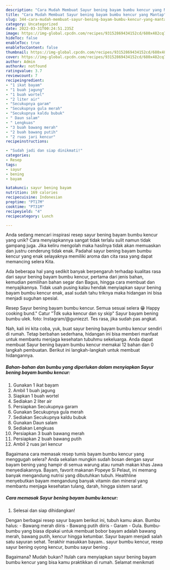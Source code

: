 ```yaml
---
description: "Cara Mudah Membuat Sayur bening bayam bumbu kencur yang Mantap"
title: "Cara Mudah Membuat Sayur bening bayam bumbu kencur yang Mantap"
slug: 344-cara-mudah-membuat-sayur-bening-bayam-bumbu-kencur-yang-mantap
category: Uncategorized
date: 2022-03-31T00:24:51.235Z
image: https://img-global.cpcdn.com/recipes/93152869434152cd/680x482cq70/sayur-bening-bayam-bumbu-kencur-foto-resep-utama.jpg
hideToc: false
enableToc: true
enableTocContent: false
thumbnail: https://img-global.cpcdn.com/recipes/93152869434152cd/680x482cq70/sayur-bening-bayam-bumbu-kencur-foto-resep-utama.jpg
cover: https://img-global.cpcdn.com/recipes/93152869434152cd/680x482cq70/sayur-bening-bayam-bumbu-kencur-foto-resep-utama.jpg
author: Admin
authorAv: notfound
ratingvalue: 3.7
reviewcount: 7
recipeingredient:
- "1 ikat bayam"
- "1 buah jagung"
- "1 buah wortel"
- "2 liter air"
- "Secukupnya garam"
- "Secukupnya gula merah"
- "Secukupnya kaldu bubuk"
- " Daun salam"
- " Lengkuas"
- "3 buah bawang merah"
- "2 buah bawang putih"
- "2 ruas jari kencur"
recipeinstructions:

- "Sudah jadi dan siap dinikmati!"
categories:
- Resep
tags:
- sayur
- bening
- bayam

katakunci: sayur bening bayam 
nutrition: 169 calories
recipecuisine: Indonesian
preptime: "PT17M"
cooktime: "PT31M"
recipeyield: "4"
recipecategory: Lunch

---
```





Anda sedang mencari inspirasi resep sayur bening bayam bumbu kencur yang unik? Cara menyiapkannya sangat tidak terlalu sulit namun tidak gampang juga. Jika keliru mengolah maka hasilnya tidak akan memuaskan dan justru cenderung tidak enak. Padahal sayur bening bayam bumbu kencur yang enak selayaknya memiliki aroma dan cita rasa yang dapat memancing selera Kita.





Ada beberapa hal yang sedikit banyak berpengaruh terhadap kualitas rasa dari sayur bening bayam bumbu kencur, pertama dari jenis bahan, kemudian pemilihan bahan segar dan Bagus, hingga cara membuat dan menyajikannya. Tidak usah pusing kalau hendak menyiapkan sayur bening bayam bumbu kencur enak,      asal sudah tahu triknya maka hidangan ini bisa menjadi suguhan spesial.














Resep Sayur bening bayam bumbu kencur. Semua sesuai selera 😁 Happy cooking bund.&#34; Catur &#34;Tdk suka kencur dan sy skip&#34; Sayur bayam bening bumbu ulek. foto: Instagram/@guniezzt. Tes rasa, jika sudah pas angkat.






Nah, kali ini kita coba, yuk, buat sayur bening bayam bumbu kencur sendiri di rumah. Tetap berbahan sederhana, hidangan ini bisa memberi manfaat untuk membantu menjaga kesehatan tubuhmu sekeluarga. Anda dapat membuat Sayur bening bayam bumbu kencur memakai 12 bahan dan 0 langkah pembuatan. Berikut ini langkah-langkah untuk membuat hidangannya.

<!--inarticleads1-->

##### Bahan-bahan dan bumbu yang diperlukan dalam menyiapkan Sayur bening bayam bumbu kencur:

1. Gunakan 1 ikat bayam
1. Ambil 1 buah jagung
1. Siapkan 1 buah wortel
1. Sediakan 2 liter air
1. Persiapkan Secukupnya garam
1. Gunakan Secukupnya gula merah
1. Sediakan Secukupnya kaldu bubuk
1. Gunakan  Daun salam
1. Sediakan  Lengkuas
1. Persiapkan 3 buah bawang merah
1. Persiapkan 2 buah bawang putih
1. Ambil 2 ruas jari kencur


Bagaimana cara memasak resep tumis bayam bumbu kencur yang menggugah selera? Anda sekalian mungkin sudah bosan dengan sayur bayam bening yang hampir di semua warung atau rumah makan khas Jawa menyediakannya. Bayam, favorit makanan Popeye Si Pelaut, ini memang banyak mengandung nutrisi yang dibutuhkan tubuh. Healthline menyebutkan bayam mengandung banyak vitamin dan mineral yang membantu menjaga kesehatan tulang, darah, hingga sistem saraf. 

<!--inarticleads2-->

##### Cara memasak Sayur bening bayam bumbu kencur:


1. Selesai dan siap dihidangkan!

Dengan berbagai resep sayur bayam berikut ini, tubuh kamu akan. Bumbu halus: - Bawang merah diiris - Bawang putih diiris - Garam - Gula. Bumbu-bumbu yang biasa dipakai untuk membuat bobor bayam adalah bawang merah, bawang putih, kencur hingga ketumbar. Sayur bayam menjadi salah satu sayuran sehat. Terakhir masukkan bayam.. sayur bumbu kencur, resep sayur bening oyong kencur, bumbu sayur bening . 

Bagaimana? Mudah bukan? Itulah cara menyiapkan sayur bening bayam bumbu kencur yang bisa kamu praktikkan di rumah. Selamat menikmati
